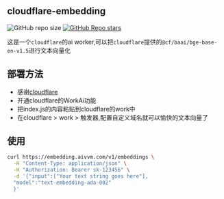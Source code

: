 ## cloudflare-embedding

![GitHub repo size](https://img.shields.io/github/repo-size/caoyunzhou/cf-embedding)
[![GitHub Repo stars](https://img.shields.io/github/stars/caoyunzhou/cf-embedding?style=social)](https://github.com/caoyunzhou/cf-embedding/stargazers)


这是一个`cloudflare`的ai worker,可以把`cloudflare`提供的`@cf/baai/bge-base-en-v1.5`进行文本向量化

## 部署方法

- 感谢[cloudflare](https://cloudflare.com)
- 开通cloudflare的WorkAi功能
- 把index.js的内容粘贴到cloudflare的work中
- 在cloudflare > work > 触发器,配置自定义域名就可以愉快的文本向量了


## 使用

```bash
curl https://embedding.aivvm.com/v1/embeddings \
  -H "Content-Type: application/json" \
  -H "Authorization: Bearer sk-123456" \
  -d '{"input":["Your text string goes here"],
  "model":"text-embedding-ada-002"
  }'
```
